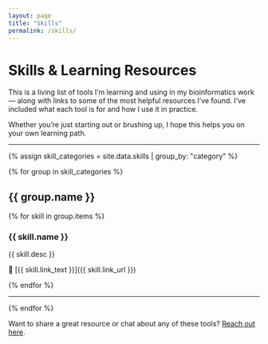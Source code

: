 ```yaml
---
layout: page
title: "Skills"
permalink: /skills/
---
```


# Skills & Learning Resources

This is a living list of tools I’m learning and using in my bioinformatics work — along with links to some of the most helpful resources I’ve found. I’ve included what each tool is for and how I use it in practice.

Whether you’re just starting out or brushing up, I hope this helps you on your own learning path.

---

{% assign skill_categories = site.data.skills | group_by: "category" %}

{% for group in skill_categories %}
## {{ group.name }}

{% for skill in group.items %}
### {{ skill.name }}

{{ skill.desc }}

🔗 [{{ skill.link_text }}]({{ skill.link_url }})

{% endfor %}

---

{% endfor %}

Want to share a great resource or chat about any of these tools? [Reach out here](/contact/).
